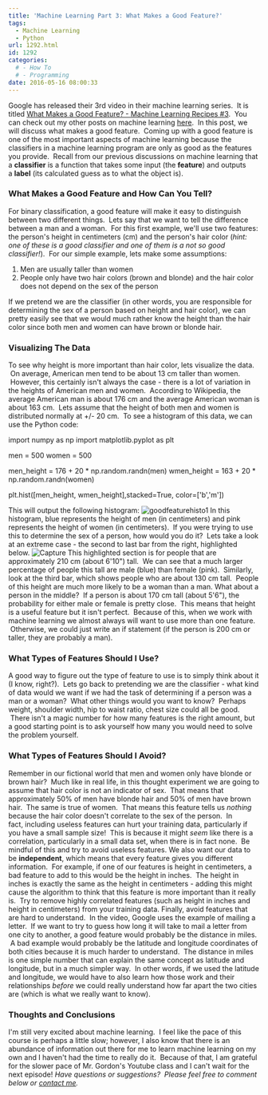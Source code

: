 ```yaml
---
title: 'Machine Learning Part 3: What Makes a Good Feature?'
tags:
  - Machine Learning
  - Python
url: 1292.html
id: 1292
categories:
  # - How To
  # - Programming
date: 2016-05-16 08:00:33
---
```


Google has released their 3rd video in their machine learning series.  It is titled [What Makes a Good Feature? - Machine Learning Recipes #3](https://www.youtube.com/watch?v=N9fDIAflCMY).  You can check out my other posts on machine learning [here](http://www.techtrek.io/tag/machine-learning/).  In this post, we will discuss what makes a good feature.  Coming up with a good feature is one of the most important aspects of machine learning because the classifiers in a machine learning program are only as good as the features you provide.  Recall from our previous discussions on machine learning that a **classifier** is a function that takes some input (the **feature**) and outputs a **label** (its calculated guess as to what the object is).

### What Makes a Good Feature and How Can You Tell?

For binary classification, a good feature will make it easy to distinguish between two different things.  Lets say that we want to tell the difference between a man and a woman.  For this first example, we'll use two features: the person's height in centimeters (cm) and the person's hair color (_hint: one of these is a good classifier and one of them is a not so good classifier!_).  For our simple example, lets make some assumptions:

1.  Men are usually taller than women
2.  People only have two hair colors (brown and blonde) and the hair color does not depend on the sex of the person

If we pretend we are the classifier (in other words, you are responsible for determining the sex of a person based on height and hair color), we can pretty easily see that we would much rather know the height than the hair color since both men and women can have brown or blonde hair.

### Visualizing The Data

To see why height is more important than hair color, lets visualize the data.  On average, American men tend to be about 13 cm taller than women.  However, this certainly isn't always the case - there is a lot of variation in the heights of American men and women.  According to Wikipedia, the average American man is about 176 cm and the average American woman is about 163 cm.  Lets assume that the height of both men and women is distributed normally at +/- 20 cm.  To see a histogram of this data, we can use the Python code:

import numpy as np
import matplotlib.pyplot as plt

men = 500
women = 500

men_height = 176 + 20 * np.random.randn(men)
wmen_height = 163 + 20 * np.random.randn(women)

plt.hist(\[men\_height, wmen\_height\],stacked=True, color=\['b','m'\])

This will output the following histogram: ![goodfeaturehisto1](http://www.techtrek.io/wp-content/uploads/2016/05/goodfeaturehisto1.png) In this histogram, blue represents the height of men (in centimeters) and pink represents the height of women (in centimeters).  If you were trying to use this to determine the sex of a person, how would you do it?  Lets take a look at an extreme case - the second to last bar from the right, highlighted below. ![Capture](http://www.techtrek.io/wp-content/uploads/2016/05/Capture.jpg) This highlighted section is for people that are approximately 210 cm (about 6'10") tall.  We can see that a much larger percentage of people this tall are male (blue) than female (pink).  Similarly, look at the third bar, which shows people who are about 130 cm tall.  People of this height are much more likely to be a woman than a man. What about a person in the middle?  If a person is about 170 cm tall (about 5'6"), the probability for either male or female is pretty close.  This means that height is a useful feature but it isn't perfect.  Because of this, when we work with machine learning we almost always will want to use more than one feature.  Otherwise, we could just write an if statement (if the person is 200 cm or taller, they are probably a man).

### What Types of Features Should I Use?

A good way to figure out the type of feature to use is to simply think about it (I know, right?).  Lets go back to pretending we are the classifier - what kind of data would we want if we had the task of determining if a person was a man or a woman?  What other things would you want to know?  Perhaps weight, shoulder width, hip to waist ratio, chest size could all be good.  There isn't a magic number for how many features is the right amount, but a good starting point is to ask yourself how many you would need to solve the problem yourself.

### What Types of Features Should I Avoid?

Remember in our fictional world that men and women only have blonde or brown hair?  Much like in real life, in this thought experiment we are going to assume that hair color is not an indicator of sex.  That means that approximately 50% of men have blonde hair and 50% of men have brown hair.  The same is true of women.  That means this feature tells us _nothing_ because the hair color doesn't correlate to the sex of the person.  In fact, including useless features can hurt your training data, particularly if you have a small sample size!  This is because it might _seem_ like there is a correlation, particularly in a small data set, when there is in fact none.  Be mindful of this and try to avoid useless features. We also want our data to be **independent**, which means that every feature gives you different information.  For example, if one of our features is height in centimeters, a bad feature to add to this would be the height in inches.  The height in inches is exactly the same as the height in centimeters - adding this might cause the algorithm to think that this feature is more important than it really is.  Try to remove highly correlated features (such as height in inches and height in centimeters) from your training data. Finally, avoid features that are hard to understand.  In the video, Google uses the example of mailing a letter.  If we want to try to guess how long it will take to mail a letter from one city to another, a good feature would probably be the distance in miles.  A bad example would probably be the latitude and longitude coordinates of both cities because it is much harder to understand.  The distance in miles is one simple number that can explain the same concept as latitude and longitude, but in a much simpler way.  In other words, if we used the latitude and longitude, we would have to also learn how those work and their relationships _before_ we could really understand how far apart the two cities are (which is what we really want to know).

### Thoughts and Conclusions

I'm still very excited about machine learning.  I feel like the pace of this course is perhaps a little slow; however, I also know that there is an abundance of information out there for me to learn machine learning on my own and I haven't had the time to really do it.  Because of that, I am grateful for the slower pace of Mr. Gordon's Youtube class and I can't wait for the next episode! _Have questions or suggestions?  Please feel free to comment below or [contact me](/contact/)._
